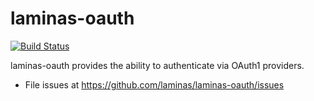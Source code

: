 # laminas-oauth

[![Build Status](https://github.com/laminas/laminas-oauth/workflows/Continuous%20Integration/badge.svg)](https://github.com/laminas/laminas-oauth/actions?query=workflow%3A"Continuous+Integration")

laminas-oauth provides the ability to authenticate via OAuth1 providers.

- File issues at https://github.com/laminas/laminas-oauth/issues
